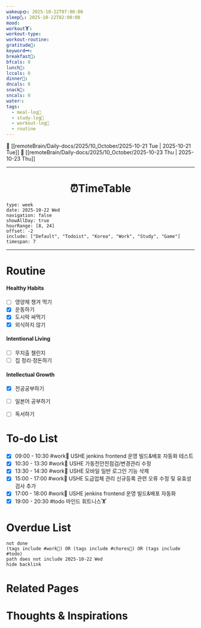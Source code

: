 ```yaml
---
wakeup🌞: 2025-10-22T07:00:00
sleep🌜: 2025-10-22T02:00:00
mood:
workout🏋️:
workout-type:
workout-routine:
gratitude🙏:
keyword🗝️:
breakfast🍳:
bfcals: 0
lunch🍚:
lccals: 0
dinner🥗:
dncals: 0
snack🍬:
sncals: 0
water💧:
tags:
  - meal-log📝
  - study-log📓
  - workout-log💪
  - routine
---
```


🔺 [[remoteBrain/Daily-docs/2025/10_October/2025-10-21 Tue | 2025-10-21 Tue]]
🔻 [[remoteBrain/Daily-docs/2025/10_October/2025-10-23 Thu | 2025-10-23 Thu]]
___
<h1> <center>⏰TimeTable </center> </h1>

```gEvent
type: week
date: 2025-10-22 Wed
navigation: false
showAllDay: true
hourRange: [8, 24]
offset: -2
include: ["Default", "Todoist", "Korea", "Work", "Study", "Game"]
timespan: 7
```

--- 


# Routine 

####  Healthy Habits
- [ ] 영양제 챙겨 먹기
- [x] 운동하기
- [x] 도시락 싸먹기
- [x] 외식하지 않기

####  Intentional Living 
- [ ] 무지출 챌린지 
- [ ] 집 정리·정돈하기

#### Intellectual Growth
- [x] 전공공부하기
- [ ] 일본어 공부하기
- [ ] 독서하기



# To-do List
- [x] 09:00 - 10:30 #work💼 USHE jenkins frontend 운영 빌드&배포 자동화 테스트
- [x] 10:30 - 13:30 #work💼 USHE 가동전안전점검/변경관리 수정
- [x] 13:30 - 14:30 #work💼 USHE 모바일 일반 로그인 기능 삭제
- [x] 15:00 - 17:00 #work💼 USHE 도급업체 관리 신규등록 관련 오류 수정 및 유효성 검사 추가
- [x] 17:00 - 18:00 #work💼 USHE jenkins frontend 운영 빌드&배포 자동화
- [x] 19:00 - 20:30 #todo 마인드 휘트니스🏋️

# Overdue List
```tasks
not done
(tags include #work💼) OR (tags include #chores🧺) OR (tags include #todo)
path does not include 2025-10-22 Wed
hide backlink
```

# Related Pages



# Thoughts & Inspirations

